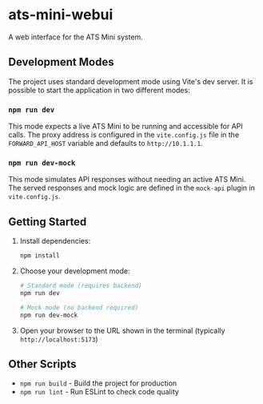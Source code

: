 # ats-mini-webui

A web interface for the ATS Mini system.

## Development Modes

The project uses standard development mode using Vite's dev server. It is possible to start the application in two different modes:

### `npm run dev`
This mode expects a live ATS Mini to be running and accessible for API calls. The proxy address is configured in the `vite.config.js` file in the `FORWARD_API_HOST` variable and defaults to `http://10.1.1.1`.

### `npm run dev-mock`
This mode simulates API responses without needing an active ATS Mini. The served responses and mock logic are defined in the `mock-api` plugin in `vite.config.js`.

## Getting Started

1. Install dependencies:
   ```bash
   npm install
   ```

2. Choose your development mode:
   ```bash
   # Standard mode (requires backend)
   npm run dev

   # Mock mode (no backend required)
   npm run dev-mock
   ```

3. Open your browser to the URL shown in the terminal (typically `http://localhost:5173`)

## Other Scripts

- `npm run build` - Build the project for production
- `npm run lint` - Run ESLint to check code quality
